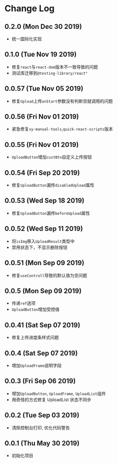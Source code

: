 # Change Log

## 0.2.0 (Mon Dec 30 2019)

-   统一国际化实现

## 0.1.0 (Tue Nov 19 2019)

-   修复`react`与`react-dom`版本不一致导致的问题
-   测试库迁移到`@testing-library/react"`

## 0.0.57 (Tue Nov 05 2019)

-   修复`Upload`上传`onStart`参数没有判断空就调用的问题

## 0.0.56 (Fri Nov 01 2019)

-   紧急修复`xy-manual-tools`,`quick-react-scripts`版本

## 0.0.55 (Fri Nov 01 2019)

-   `UploadButton`增加`custBtn`自定义上传按钮

## 0.0.54 (Fri Sep 20 2019)

-   修复`UploadButton`漏传`disabledUpload`属性

## 0.0.53 (Wed Sep 18 2019)

-   修复`UploadButton`漏传`beforeUpload`属性

## 0.0.52 (Wed Sep 11 2019)

-   将`isImg`移入`UploadResult`类型中
-   禁用状态下，不显示删除按钮

## 0.0.51 (Mon Sep 09 2019)

-   修复`useControll`导致的默认值为空问题

## 0.0.5 (Mon Sep 09 2019)

-   传递`ref`选项
-   `UploadButton`增加受控值

## 0.0.41 (Sat Sep 07 2019)

-   修复上传进度条样式问题

## 0.0.4 (Sat Sep 07 2019)

-   增加`UploadFrame`说明字段

## 0.0.3 (Fri Sep 06 2019)

-   增加`UploadButton`, `UploadFrame`, `UploadList`组件
-   用奇怪的方式修复 UploadList 状态不同步

## 0.0.2 (Tue Sep 03 2019)

-   清除控制台打印, 优化代码警告

## 0.0.1 (Thu May 30 2019)

-   初始化项目
